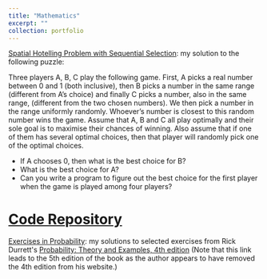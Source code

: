 ```yaml
---
title: "Mathematics"
excerpt: ""
collection: portfolio
---
```



<a href="https://www.cyrusmaz.com/files/hotelling/spatial_sequential_hotelling.pdf">Spatial Hotelling Problem with Sequential Selection</a>: my solution to the following puzzle: 

Three players A, B, C play the following game. First, A picks a real number between 0 and 1 (both inclusive), then B picks a number in the same range (different from A’s choice) and finally C picks a number, also in the same range, (different from the two chosen numbers). We then pick a number in the range uniformly randomly. Whoever’s number is closest to this random number wins the game. Assume that A, B and C all play optimally and their sole goal is to maximise their chances of winning. Also assume that if one of them has several optimal choices, then that player will randomly pick one of the optimal choices.

- If A chooses 0, then what is the best choice for B?
- What is the best choice for A?
- Can you write a program to figure out the best choice for the first player when the game is played among four players?

# <a href="https://github.com/cyrusmaz/cyrusmaz.github.io/tree/master/files/hotelling">Code Repository</a>


<a href="https://cyrusmaz.github.io/files/Probability.pdf">Exercises in Probability</a>: my solutions to selected exercises from Rick Durrett's [Probability: Theory and Examples, 4th edition](http://services.math.duke.edu/~rtd/PTE/PTE5_011119.pdf) (Note that this link leads to the 5th edition of the book as the author appears to have removed the 4th edition from his website.)

